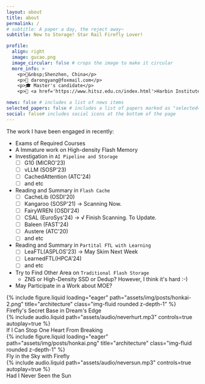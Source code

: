 ```yaml
---
layout: about
title: about
permalink: /
# subtitle: A paper a day, the reject away~
subtitle: New to Storage! Star Rail Firefly Lover!

profile:
  align: right
  image: gucao.png
  image_circular: false # crops the image to make it circular
  more_info: >
    <p>📍&nbsp;Shenzhen, China</p>
    <p>📧 darongyang@foxmail.com</p>
    <p>🎓 Master's candidate</p>
    <p>🏫 <a href='https://www.hitsz.edu.cn/index.html'>Harbin Institute of Technology, Shenzhen</a></p>

news: false # includes a list of news items
selected_papers: false # includes a list of papers marked as "selected={true}"
social: false# includes social icons at the bottom of the page
---
```


The work I have been engaged in recently:

- Exams of Required Courses
- A Immature work on High-density Flash Memory
- Investigation in `AI Pipeline and Storage`
  - [ ] G10 (MICRO'23)
  - [ ] vLLM (SOSP'23)
  - [ ] CachedAttention (ATC'24)
  - [ ] and etc
- Reading and Summary in `Flash Cache`
  - [ ] CacheLib (OSDI'20)
  - [ ] Kangaroo (SOSP'21) -> Scanning Now.
  - [ ] FairyWREN (OSDI'24)
  - [ ] CSAL (EuroSys'24) -> √ Finish Scanning. To Update.
  - [ ] Baleen (FAST'24)
  - [ ] Austere (ATC'20)
  - [ ] and etc
- Reading and Summary in `Partital FTL with Learning`
  - [ ] LeaFTL(ASPLOS'23) -> May Skim Next Week
  - [ ] LearnedFTL(HPCA'24)
  - [ ] and etc
- Try to Find Other Area on `Traditional Flash Storage`
  - ZNS or High-Density SSD or Dedup? However, I think it's hard :-)
- May Participate in a Work about MOE?

<div class="row mt-3 day-content">
    <div class="col-sm mt-3 mt-md-0">
        {% include figure.liquid loading="eager" path="assets/img/posts/honkai-2.png" title="architecture" class="img-fluid rounded z-depth-1" %}
        <div class="caption">
            Firefly's Secret Base in Dream's Edge
        </div>
    </div>
    <div class="col-sm mt-3 mt-md-0">
        {% include audio.liquid path="assets/audio/neverhurt.mp3" controls=true autoplay=true %}
        <div class="caption">
            If I Can Stop One Heart From Breaking
        </div>
    </div>
</div>

<div class="row mt-3 night-content">
    <div class="col-sm mt-3 mt-md-0">
        {% include figure.liquid loading="eager" path="assets/img/posts/honkai.png" title="architecture" class="img-fluid rounded z-depth-1" %}
        <div class="caption">
            Fly in the Sky with Firefly
        </div>
    </div>
    <div class="col-sm mt-3 mt-md-0">
        {% include audio.liquid path="assets/audio/neversun.mp3" controls=true autoplay=true %}
        <div class="caption">
            Had I Never Seen the Sun
        </div>
    </div>
</div>


